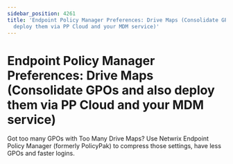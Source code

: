 ```yaml
---
sidebar_position: 4261
title: 'Endpoint Policy Manager Preferences: Drive Maps (Consolidate GPOs and also
  deploy them via PP Cloud and your MDM service)'
---
```


# Endpoint Policy Manager Preferences: Drive Maps (Consolidate GPOs and also deploy them via PP Cloud and your MDM service)

Got too many GPOs with Too Many Drive Maps? Use Netwrix Endpoint Policy Manager (formerly PolicyPak) to compress those settings, have less GPOs and faster logins.